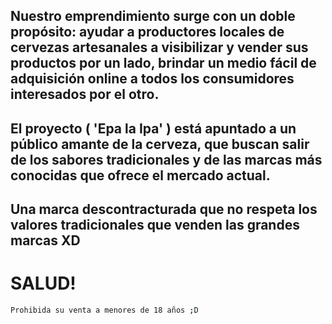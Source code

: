 ## Nuestro emprendimiento surge con un doble propósito: ayudar a productores locales de cervezas artesanales a visibilizar y vender sus productos por un lado, brindar un medio fácil de adquisición online a todos los consumidores interesados por el otro.

## El proyecto ( 'Epa la Ipa' ) está apuntado a un público amante de la cerveza, que buscan salir de los sabores tradicionales y de las marcas más conocidas que ofrece el mercado actual.
## Una marca descontracturada que no respeta los valores tradicionales que venden las grandes marcas XD
# SALUD!
 ``` bash
 Prohibida su venta a menores de 18 años ;D
```
